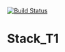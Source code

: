 [![Build Status](https://travis-ci.org/SVolkoff/Stack_T.svg?branch=master)](https://travis-ci.org/SVolkoff/Stack_T)
# Stack_T1
